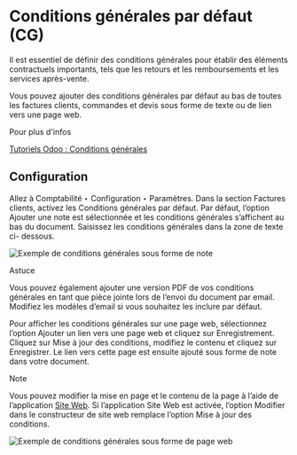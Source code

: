 # Conditions générales par défaut (CG)

Il est essentiel de définir des conditions générales pour établir des éléments
contractuels importants, tels que les retours et les remboursements et les
services après-vente.

Vous pouvez ajouter des conditions générales par défaut au bas de toutes les
factures clients, commandes et devis sous forme de texte ou de lien vers une
page web.

Pour plus d'infos

[Tutoriels Odoo : Conditions
générales](https://www.odoo.com/slides/slide/terms-conditions-1680)

## Configuration

Allez à Comptabilité ‣ Configuration ‣ Paramètres. Dans la section Factures
clients, activez les Conditions générales par défaut. Par défaut, l’option
Ajouter une note est sélectionnée et les conditions générales s’affichent au
bas du document. Saisissez les conditions générales dans la zone de texte ci-
dessous.

![Exemple de conditions générales sous forme de
note](../../../../_images/terms-note.png)

Astuce

Vous pouvez également ajouter une version PDF de vos conditions générales en
tant que pièce jointe lors de l’envoi du document par email. Modifiez les
modèles d’email si vous souhaitez les inclure par défaut.

Pour afficher les conditions générales sur une page web, sélectionnez l’option
Ajouter un lien vers une page web et cliquez sur Enregistrement. Cliquez sur
Mise à jour des conditions, modifiez le contenu et cliquez sur Enregistrer. Le
lien vers cette page est ensuite ajouté sous forme de note dans votre
document.

Note

Vous pouvez modifier la mise en page et le contenu de la page à l’aide de
l’application [Site Web](../../../websites/website.html). Si l’application
Site Web est activée, l’option Modifier dans le constructeur de site web
remplace l’option Mise à jour des conditions.

![Exemple de conditions générales sous forme de page
web](../../../../_images/terms-webpage.png)

